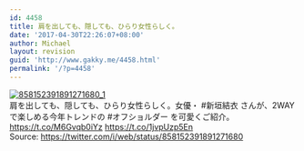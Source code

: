```yaml
---
id: 4458
title: 肩を出しても、隠しても、ひらり女性らしく。
date: '2017-04-30T22:26:07+08:00'
author: Michael
layout: revision
guid: 'http://www.gakky.me/4458.html'
permalink: '/?p=4458'
---
```


[![858152391891271680_1](http://www.yui-aragaki.org/wp-content/uploads/2017/04/858152391891271680_1.jpg)](http://www.yui-aragaki.org/wp-content/uploads/2017/04/858152391891271680_1.jpg)  
肩を出しても、隠しても、ひらり女性らしく。女優・ #新垣結衣 さんが、2WAYで楽しめる今年トレンドの #オフショルダー を可愛くご紹介。  
https://t.co/M6Gvqb0iYz https://t.co/1jvpUzp5En  
Source: <https://twitter.com/i/web/status/858152391891271680>
